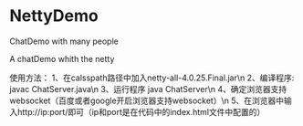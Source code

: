 # NettyDemo
ChatDemo with many people 

A chatDemo whith the netty 

使用方法：
1、在calsspath路径中加入netty-all-4.0.25.Final.jar\n
2、编译程序: javac ChatServer.java\n
3、运行程序 java ChatServer\n
4、确定浏览器支持websocket（百度或者google开启浏览器支持websocket）\n
5、在浏览器中输入http://ip:port/即可（ip和port是在代码中的index.html文件中配置的）

